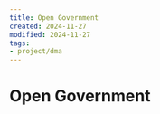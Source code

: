```yaml
---
title: Open Government
created: 2024-11-27
modified: 2024-11-27
tags: 
- project/dma
---
```

# Open Government
